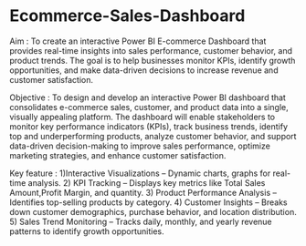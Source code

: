 # Ecommerce-Sales-Dashboard
Aim : To create an interactive Power BI E-commerce Dashboard that provides real-time insights into sales performance, customer behavior, and product trends. The goal is to help businesses monitor KPIs, identify growth opportunities, and make data-driven decisions to increase revenue and customer satisfaction.

Objective : To design and develop an interactive Power BI dashboard that consolidates e-commerce sales, customer, and product data into a single, visually appealing platform. The dashboard will enable stakeholders to monitor key performance indicators (KPIs), track business trends, identify top and underperforming products, analyze customer behavior, and support data-driven decision-making to improve sales performance, optimize marketing strategies, and enhance customer satisfaction.

Key feature :
1)Interactive Visualizations – Dynamic charts, graphs for real-time analysis.
2) KPI Tracking – Displays key metrics like Total Sales Amount,Profit Margin, and quantity.
3) Product Performance Analysis – Identifies top-selling products by category.
4) Customer Insights – Breaks down customer demographics, purchase behavior, and location distribution.
5) Sales Trend Monitoring – Tracks daily, monthly, and yearly revenue patterns to identify growth opportunities.
